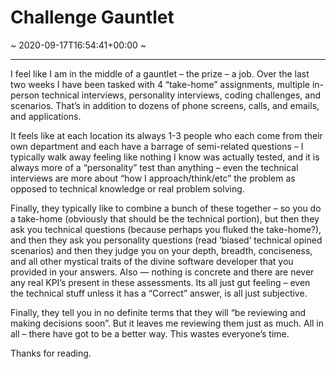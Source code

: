 # Challenge Gauntlet
~ 2020-09-17T16:54:41+00:00 ~
  
---
I feel like I am in the middle of a gauntlet – the prize – a job. Over the last two weeks I have been tasked with 4 “take-home” assignments, multiple in-person technical interviews, personality interviews, coding challenges, and scenarios. That’s in addition to dozens of phone screens, calls, and emails, and applications.

It feels like at each location its always 1-3 people who each come from their own department and each have a barrage of semi-related questions – I typically walk away feeling like nothing I know was actually tested, and it is always more of a “personality” test than anything – even the technical interviews are more about “how I approach/think/etc” the problem as opposed to technical knowledge or real problem solving.

Finally, they typically like to combine a bunch of these together – so you do a take-home (obviously that should be the technical portion), but then they ask you technical questions (because perhaps you fluked the take-home?), and then they ask you personality questions (read ‘biased’ technical opined scenarios) and then they judge you on your depth, breadth, conciseness, and all other mystical traits of the divine software developer that you provided in your answers. Also — nothing is concrete and there are never any real KPI’s present in these assessments. Its all just gut feeling – even the technical stuff unless it has a “Correct” answer, is all just subjective.

Finally, they tell you in no definite terms that they will “be reviewing and making decisions soon”. But it leaves me reviewing them just as much. All in all – there have got to be a better way. This wastes everyone’s time.

Thanks for reading.